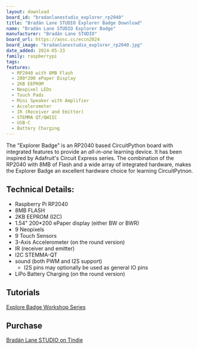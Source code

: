 ```yaml
---
layout: download
board_id: "bradanlanestudio_explorer_rp2040"
title: "Bradán Lane STUDIO Explorer Badge Download"
name: "Bradán Lane STUDIO Explorer Badge"
manufacturer: "Bradán Lane STUDIO"
board_url: https://aosc.cc/eccn2024
board_image: "bradanlanestudio_explorer_rp2040.jpg"
date_added: 2024-05-23
family: raspberrypi
tags:
features:
  - RP2040 with 8MB Flash
  - 200*200 ePaper Display
  - 2KB EEPROM
  - Neopixel LEDs
  - Touch Pads
  - Mini Speaker with Amplifier
  - Accelerometer
  - IR (Receiver and Emitter)
  - STEMMA QT/QWIIC
  - USB-C
  - Battery Charging 
---
```


The "Explorer Badge" is an RP2040 based CircuitPython board with integrated features to provide an *all-in-one* learning device. It has been inspired by Adafruit's Circuit Express series. The combination of the RP2040 with 8MB of Flash and a wide array of integrated hardware, makes the Explorer Badge an excellent hardware choice for learning CircuitPytnon.


## Technical Details:

- Raspberry Pi RP2040
- 8MB FLASH
- 2KB EEPROM (I2C)
- 1.54" 200*200 ePaper display (either BW or BWR)
- 9 Neopixels
- 9 Touch Sensors
- 3-Axis Accelerometer (on the round version)
- IR (receiver and emitter)
- I2C STEMMA-QT
- sound (both PWM and I2S support)
  - I2S pins may optionally be used as general IO pins
- LiPo Battery Charging (on the round version)

## Tutorials

[Explore Badge Workshop Series](https://aosc.cc/explorer/)

## Purchase

[Bradán Lane STUDIO on Tindie](https://www.tindie.com/products/bradanlane/explorer-badge/)
